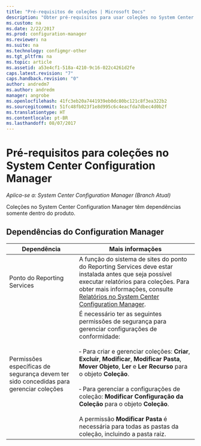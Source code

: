 ```yaml
---
title: "Pré-requisitos de coleções | Microsoft Docs"
description: "Obter pré-requisitos para usar coleções no System Center Configuration Manager."
ms.custom: na
ms.date: 2/22/2017
ms.prod: configuration-manager
ms.reviewer: na
ms.suite: na
ms.technology: configmgr-other
ms.tgt_pltfrm: na
ms.topic: article
ms.assetid: a53e4cf1-518a-4210-9c16-022c4261d2fe
caps.latest.revision: "7"
caps.handback.revision: "0"
author: andredm7
ms.author: andredm
manager: angrobe
ms.openlocfilehash: 41fc3eb20a7441939eb0dc80bc121c8f3ea322b2
ms.sourcegitcommit: 51fc48fb023f1e8d995c6c4eacfda7dbec4d0b2f
ms.translationtype: HT
ms.contentlocale: pt-BR
ms.lasthandoff: 08/07/2017
---
```

# <a name="prerequisites-for-collections-in-system-center-configuration-manager"></a>Pré-requisitos para coleções no System Center Configuration Manager

*Aplica-se a: System Center Configuration Manager (Branch Atual)*

Coleções no System Center Configuration Manager têm dependências somente dentro do produto.  

## <a name="configuration-manager-dependencies"></a>Dependências do Configuration Manager  

|Dependência|Mais informações|  
|----------------|----------------------|  
|Ponto do Reporting Services|A função do sistema de sites do ponto do Reporting Services deve estar instalada antes que seja possível executar relatórios para coleções. Para obter mais informações, consulte [Relatórios no System Center Configuration Manager](../../../../core/servers/manage/reporting.md).|  
|Permissões específicas de segurança devem ter sido concedidas para gerenciar coleções|É necessário ter as seguintes permissões de segurança para gerenciar configurações de conformidade:<br /><br /> ‑ Para criar e gerenciar coleções: **Criar**, **Excluir**, **Modificar**, **Modificar Pasta**, **Mover Objeto**, **Ler** e **Ler Recurso** para o objeto **Coleção**.<br /><br /> ‑ Para gerenciar a configurações de coleção: **Modificar Configuração da Coleção** para o objeto **Coleção**.<br /><br /> A permissão **Modificar Pasta** é necessária para todas as pastas da coleção, incluindo a pasta raiz.|  
